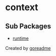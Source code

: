 # context

## Sub Packages

* [runtime](./runtime)

Created by [goreadme](https://github.com/apps/goreadme)
